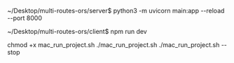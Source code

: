 ~/Desktop/multi-routes-ors/server$ python3 -m uvicorn main:app --reload --port 8000

~/Desktop/multi-routes-ors/client$ npm run dev

chmod +x mac_run_project.sh
./mac_run_project.sh
./mac_run_project.sh --stop